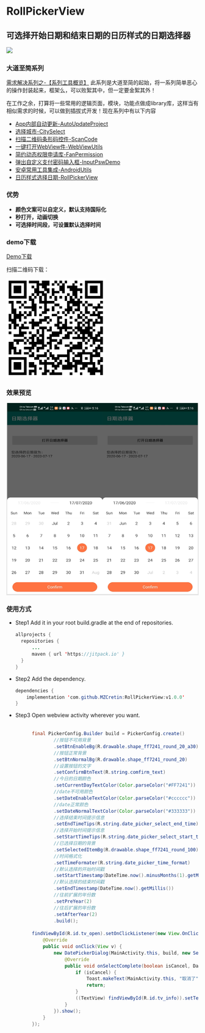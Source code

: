 # **RollPickerView**

## 可选择开始日期和结束日期的日历样式的日期选择器

[![](https://jitpack.io/v/MZCretin/RollPickerView.svg)](https://jitpack.io/#MZCretin/RollPickerView)

### 大道至简系列
[需求解决系列之-【系列工具概览】](https://juejin.im/post/5ed6174f51882542fb06d850)
此系列是大道至简的起始，将一系列简单恶心的操作封装起来，框架么，可以败絮其中，但一定要金絮其外！

在工作之余，打算将一些常用的逻辑页面，模块，功能点做成library库，这样当有相似需求的时候，可以做到插拔式开发！现在系列中有以下内容

+ [App内部自动更新-AutoUpdateProject](https://github.com/MZCretin/AutoUpdateProject)
+ [选择城市-CitySelect](https://github.com/MZCretin/CitySelect)
+ [扫描二维码条形码控件-ScanCode](https://github.com/MZCretin/ScanCode)
+ [一键打开WebView件-WebViewUtils](https://github.com/MZCretin/WebViewUtils)
+ [简约动态权限申请库-FanPermission](https://github.com/MZCretin/FanPermission)
+ [弹出自定义支付密码输入框-InputPswDemo](https://github.com/MZCretin/InputPswDemo)
+ [安卓常用工具集成-AndroidUtils](https://github.com/MZCretin/AndroidUtilsProject)
+ [日历样式选择日期-RollPickerView](https://github.com/MZCretin/RollPickerView)

### 优势

+ **颜色文案可以自定义，默认支持国际化**
+ **秒打开，动画切换**
+ **可选择时间段，可设置默认选择时间**

### demo下载

[Demo下载](https://raw.githubusercontent.com/MZCretin/RollPickerView/master/pic/demo.apk)

扫描二维码下载：

<img src="./pic/erweima.png"/>

### 效果预览

<div style="background:#e3e3e3; color:#FFF" align=center ><img width="250" height="500" src="./pic/111.jpg"/><img width="250" height="500" src="./pic/222.jpg"/></div>

### 使用方式

+ Step1 Add it in your root build.gradle at the end of repositories.

  ```java
  allprojects {
  	repositories {
  		...
  		maven { url 'https://jitpack.io' }
  	}
  }
  ```

+ Step2 Add the dependency.

  ```java
  dependencies {
      implementation 'com.github.MZCretin:RollPickerView:v1.0.0'
  }
  ```

+ Step3 Open webview activity wherever you want.
  ```java
  
        final PickerConfig.Builder build = PickerConfig.create()
                //按钮不可用背景
                .setBtnEnableBg(R.drawable.shape_ff7241_round_20_a30)
                //按钮正常背景
                .setBtnNormalBg(R.drawable.shape_ff7241_round_20)
                //设置按钮的文字
                .setConfirmBtnText(R.string.comfirm_text)
                //今日的日期颜色
                .setCurrentDayTextColor(Color.parseColor("#FF7241"))
                //date不可用颜色
                .setDateEnableTextColor(Color.parseColor("#cccccc"))
                //date正常颜色
                .setDateNormalTextColor(Color.parseColor("#333333"))
                //选择结束时间提示信息
                .setEndTimeTips(R.string.date_picker_select_end_time)
                //选择开始时间提示信息
                .setStartTimeTips(R.string.date_picker_select_start_time)
                //已选择日期的背景
                .setSelectedItemBg(R.drawable.shape_ff7241_round_100)
                //时间格式化
                .setTimeFormater(R.string.date_picker_time_format)
                //默认选择的开始时间戳
                .setStartTimestamp(DateTime.now().minusMonths(1).getMillis())
                //默认选择的结束时间戳
                .setEndTimestamp(DateTime.now().getMillis())
                //往前扩展的年份数
                .setPreYear(2)
                //往后扩展的年份数
                .setAfterYear(2)
                .build();

        findViewById(R.id.tv_open).setOnClickListener(new View.OnClickListener() {
            @Override
            public void onClick(View v) {
                new DatePickerDialog(MainActivity.this, build, new SelectCompleteListener() {
                    @Override
                    public void onSelectComplete(boolean isCancel, DateTime startTime, DateTime endTime) {
                        if (isCancel) {
                            Toast.makeText(MainActivity.this, "取消了", Toast.LENGTH_SHORT).show();
                            return;
                        }
                        ((TextView) findViewById(R.id.tv_info)).setText("您选择的日期段为：\n"+startTime.toString("yyyy-MM-dd") + " - " + endTime.toString("yyyy-MM-dd"));
                    }
                }).show();
            }
        });
  ```

